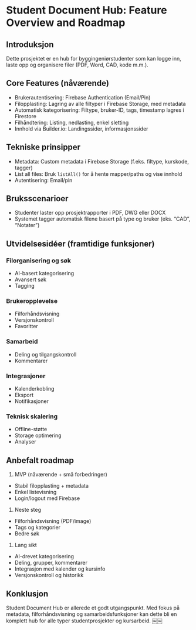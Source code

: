 # Student Document Hub: Feature Overview and Roadmap

## Introduksjon

Dette prosjektet er en hub for byggingeniørstudenter som kan logge inn, laste opp og
organisere filer (PDF, Word, CAD, kode m.m.).

## Core Features (nåværende)

- Brukerautentisering: Firebase Authentication (Email/Pin)
- Filopplasting: Lagring av alle filtyper i Firebase Storage, med metadata
- Automatisk kategorisering: Filtype, bruker-ID, tags, timestamp lagres i Firestore
- Filhåndtering: Listing, nedlasting, enkel sletting
- Innhold via Builder.io: Landingssider, informasjonssider

## Tekniske prinsipper

- Metadata: Custom metadata i Firebase Storage (f.eks. filtype, kurskode, tagger)
- List all files: Bruk `listAll()` for å hente mapper/paths og vise innhold
- Autentisering: Email/pin

## Bruksscenarioer

- Studenter laster opp prosjektrapporter i PDF, DWG eller DOCX
- Systemet tagger automatisk filene basert på type og bruker (eks. “CAD”, “Notater”)

## Utvidelsesidéer (framtidige funksjoner)

### Filorganisering og søk

- AI-basert kategorisering
- Avansert søk
- Tagging

### Brukeropplevelse

- Filforhåndsvisning
- Versjonskontroll
- Favoritter

### Samarbeid

- Deling og tilgangskontroll
- Kommentarer

### Integrasjoner

- Kalenderkobling
- Eksport
- Notifikasjoner

### Teknisk skalering

- Offline-støtte
- Storage optimering
- Analyser

## Anbefalt roadmap

1. MVP (nåværende + små forbedringer)

- Stabil filopplasting + metadata
- Enkel listevisning
- Login/logout med Firebase

1. Neste steg

- Filforhåndsvisning (PDF/image)
- Tags og kategorier
- Bedre søk

1. Lang sikt

- AI-drevet kategorisering
- Deling, grupper, kommentarer
- Integrasjon med kalender og kursinfo
- Versjonskontroll og historikk

## Konklusjon

Student Document Hub er allerede et godt utgangspunkt. Med fokus på metadata,
filforhåndsvisning og samarbeidsfunksjoner kan dette bli en komplett hub for alle typer
studentprosjekter og kursarbeid.
￼￼
